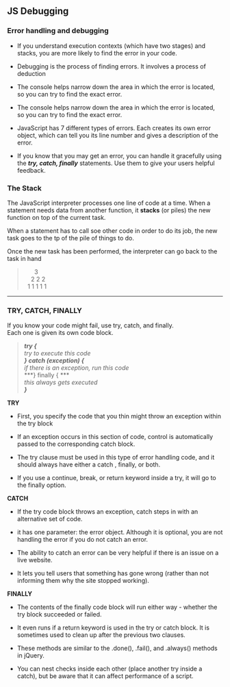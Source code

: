 ## **JS Debugging**

### Error handling and debugging

- If you understand execution contexts (which have two stages) and stacks, you are more likely to find the error in your code.

- Debugging is the process of finding errors. It involves a process of deduction

- The console helps narrow down the area in which the error is located, so you can try to find the exact error.

- The console helps narrow down the area in which the error is located, so you can try to find the exact error.

- JavaScript has 7 different types of errors. Each creates its own error object, which can tell you its line number and gives a description of the error.

- If you know that you may get an error, you can handle it gracefully using the ***try, catch, finally*** statements. Use them to give your users helpful feedback.

### The Stack

The JavaScript interpreter processes one line of code at a time. When a statement needs data from another function, it **stacks** (or piles) the new function on top of the current task.

When a statement has to call soe other code in order to do its job, the new task goes to the tp of the pile of things to do.

Once the new task has been performed, the interpreter can go back to the task in hand

>&nbsp; &nbsp; &nbsp;  3      <br />
>&nbsp; &nbsp;  2 2 2    <br />
>&nbsp; 1 1 1 1 1  

---

### **TRY, CATCH, FINALLY**

If you know your code might fail, use try, catch, and finally. <br />
Each one is given its own code block.

>***try {***  
> *try to execute this code* <br />
>***} catch (exception) {*** <br />
> *if there is an exception, run this code* <br />
>***} finally { ***<br />
> *this always gets executed* <br />
>***}***

**TRY**
- First, you specify the code that you thin might throw an exception within the try block

- If an exception occurs in this section of code, control is automatically passed to the corresponding catch block.

- The try clause must be used in this type of error handling code, and it should always have either a catch , finally, or both.

- If you use a continue, break, or return keyword inside a try, it will go to the finally option.

**CATCH**
- If the try code block throws an exception, catch steps in with an alternative set of code.

- it has one parameter: the error object. Although it is optional, you are not handling the error if you do not catch an error.

- The ability to catch an error can be very helpful if there is an issue on a live website.

- It lets you tell users that something has gone wrong (rather than not informing them why the site stopped working).

**FINALLY**
- The contents of the finally code block will run either way - whether the try block succeeded or failed.

- It even runs if a return keyword is used in the try or catch block. It is sometimes used to clean up after the previous two clauses.

- These methods are similar to the .done(), .fail(), and .always() methods in jQuery.

- You can nest checks inside each other (place another try inside a catch), but be aware that it can affect performance of a script.